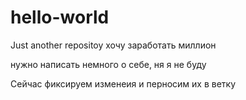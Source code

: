 # hello-world
Just another repositoy
хочу заработать миллион 

нужно написать немного о себе, ня я не буду 

Сейчас фиксируем изменеия и перносим их в ветку
